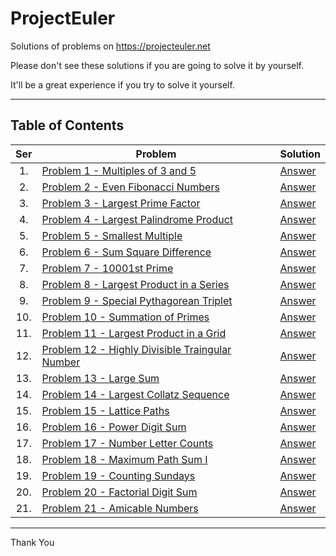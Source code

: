# ProjectEuler

Solutions of problems on https://projecteuler.net

Please don't see these solutions if you are going to solve it by yourself.

It'll be a great experience if you try to solve it yourself.

---

## Table of Contents

| Ser | Problem | Solution |
|:---:|---------|----------|
| 1. | [Problem 1 - Multiples of 3 and 5](https://projecteuler.net/problem=1) | [Answer](Problem-0001-Multiples-of-3-or-5.py) |
| 2. | [Problem 2 - Even Fibonacci Numbers](https://projecteuler.net/problem=2) | [Answer](Problem-0002-Even-Fibonacci-Numbers.py) |
| 3. | [Problem 3 - Largest Prime Factor](https://projecteuler.net/problem=3) | [Answer](Problem-0003-Largest-Prime-Factor.py) |
| 4. | [Problem 4 - Largest Palindrome Product](https://projecteuler.net/problem=4) | [Answer](Problem-0004-Largest-Palindrome-Product.py) |
| 5. | [Problem 5 - Smallest Multiple](https://projecteuler.net/problem=5) | [Answer](Problem-0005-Smallest-Multiple.py) |
| 6. | [Problem 6 - Sum Square Difference](https://projecteuler.net/problem=6) | [Answer](Problem-0006-Sum-Square-Difference.py) |
| 7. | [Problem 7 - 10001st Prime](https://projecteuler.net/problem=7) | [Answer](Problem-0007-10001st-Prime.py) |
| 8. | [Problem 8 - Largest Product in a Series](https://projecteuler.net/problem=8) | [Answer](Problem-0008-Largest-Product-in-a-Series.py) |
| 9. | [Problem 9 - Special Pythagorean Triplet](https://projecteuler.net/problem=9) | [Answer](Problem-0009-Special-Pythagorean-Triplet.py) |
| 10. | [Problem 10 - Summation of Primes](https://projecteuler.net/problem=10) | [Answer](Problem-0010-Summation-of-Primes.py) |
| 11. | [Problem 11 - Largest Product in a Grid](https://projecteuler.net/problem=11) | [Answer](Problem-0011-Largest-Product-in-a-Grid.py) |
| 12. | [Problem 12 - Highly Divisible Traingular Number](https://projecteuler.net/problem=12) | [Answer](Problem-0012-Highly-Divisible-Traingular-Number.py) |
| 13. | [Problem 13 - Large Sum](https://projecteuler.net/problem=13) | [Answer](Problem-0013-Large-Sum.py) |
| 14. | [Problem 14 - Largest Collatz Sequence](https://projecteuler.net/problem=14) | [Answer](Problem-0014-Largest-Collatz-Sequence.py) |
| 15. | [Problem 15 - Lattice Paths](https://projecteuler.net/problem=15) | [Answer](Problem-0015-Lattice-Paths.py) |
| 16. | [Problem 16 - Power Digit Sum](https://projecteuler.net/problem=16) | [Answer](Problem-016-Power-Digit-Sum.py) |
| 17. | [Problem 17 - Number Letter Counts](https://projecteuler.net/problem=17) | [Answer](Problem-0017-Number-Letter-Counts.py) |
| 18. | [Problem 18 - Maximum Path Sum I](https://projecteuler.net/problem=18) | [Answer](Problem-0018-Maximum-Path-Sum-I.py) |
| 19. | [Problem 19 - Counting Sundays](https://projecteuler.net/problem=19) | [Answer](Problem-0019-Counting-Sundays.py) |
| 20. | [Problem 20 - Factorial Digit Sum](https://projecteuler.net/problem=20) | [Answer](Problem-0020-Factorial-Digit-Sum.py) |
| 21. | [Problem 21 - Amicable Numbers](https://projecteuler.net/problem=21) | [Answer](Problem-0021-Amicable-Numbers.py) |

---

Thank You
